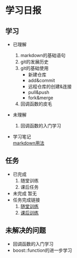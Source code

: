 # 学习日报
## 学习

* 已理解
    1. markdown的基础语句
    2. git的发展历史  
    3. git的基础使用  
        * 新建仓库
        * add&commit
        * 远程仓库的创建&连接
        * pull&push
        * fork&merge
    4. 回调函数的皮毛
* 未理解  
    1. 回调函数的入门学习

*  学习笔记  
    [markdown用法](https://github.com/zhangxu-ai/test2)
## 任务
* 已完成
    1. 随堂训练
    2. 课后任务
* 未完成
    暂无
* 任务完成链接  
    1. [随堂训练](https://github.com/zhangxu-ai/summer-training)
    2. [课后训练](git@github.com:zhangxu-ai/learngit.git)
## 未解决的问题
* 回调函数的入门学习
* boost::function的进一步学习